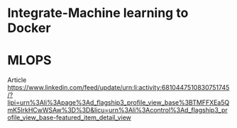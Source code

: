 # Integrate-Machine learning to Docker
# MLOPS

Article 
https://www.linkedin.com/feed/update/urn:li:activity:6810447510830751745/?lipi=urn%3Ali%3Apage%3Ad_flagship3_profile_view_base%3BTMFFXEa5QmK5IrkHCwWSAw%3D%3D&licu=urn%3Ali%3Acontrol%3Ad_flagship3_profile_view_base-featured_item_detail_view
